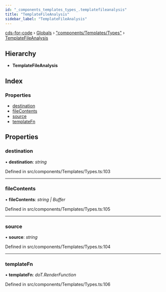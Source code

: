 ```yaml
---
id: "_components_templates_types_.templatefileanalysis"
title: "TemplateFileAnalysis"
sidebar_label: "TemplateFileAnalysis"
---
```


[cds-for-code](../index.md) › [Globals](../globals.md) › ["components/Templates/Types"](../modules/_components_templates_types_.md) › [TemplateFileAnalysis](_components_templates_types_.templatefileanalysis.md)

## Hierarchy

* **TemplateFileAnalysis**

## Index

### Properties

* [destination](_components_templates_types_.templatefileanalysis.md#destination)
* [fileContents](_components_templates_types_.templatefileanalysis.md#filecontents)
* [source](_components_templates_types_.templatefileanalysis.md#source)
* [templateFn](_components_templates_types_.templatefileanalysis.md#templatefn)

## Properties

###  destination

• **destination**: *string*

Defined in src/components/Templates/Types.ts:103

___

###  fileContents

• **fileContents**: *string | Buffer*

Defined in src/components/Templates/Types.ts:105

___

###  source

• **source**: *string*

Defined in src/components/Templates/Types.ts:104

___

###  templateFn

• **templateFn**: *doT.RenderFunction*

Defined in src/components/Templates/Types.ts:106
